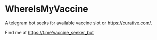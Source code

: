 # WhereIsMyVaccine
A telegram bot seeks for available vaccine slot on https://curative.com/. 

Find me at https://t.me/vaccine_seeker_bot
